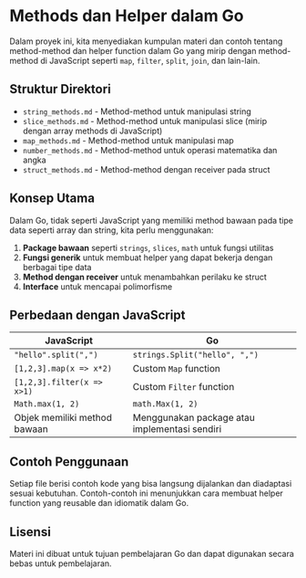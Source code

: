 # Methods dan Helper dalam Go

Dalam proyek ini, kita menyediakan kumpulan materi dan contoh tentang method-method dan helper function dalam Go yang mirip dengan method-method di JavaScript seperti `map`, `filter`, `split`, `join`, dan lain-lain.

## Struktur Direktori

- `string_methods.md` - Method-method untuk manipulasi string
- `slice_methods.md` - Method-method untuk manipulasi slice (mirip dengan array methods di JavaScript)
- `map_methods.md` - Method-method untuk manipulasi map
- `number_methods.md` - Method-method untuk operasi matematika dan angka
- `struct_methods.md` - Method-method dengan receiver pada struct

## Konsep Utama

Dalam Go, tidak seperti JavaScript yang memiliki method bawaan pada tipe data seperti array dan string, kita perlu menggunakan:

1. **Package bawaan** seperti `strings`, `slices`, `math` untuk fungsi utilitas
2. **Fungsi generik** untuk membuat helper yang dapat bekerja dengan berbagai tipe data
3. **Method dengan receiver** untuk menambahkan perilaku ke struct
4. **Interface** untuk mencapai polimorfisme

## Perbedaan dengan JavaScript

| JavaScript | Go |
|------------|-----|
| `"hello".split(",")` | `strings.Split("hello", ",")` |
| `[1,2,3].map(x => x*2)` | Custom `Map` function |
| `[1,2,3].filter(x => x>1)` | Custom `Filter` function |
| `Math.max(1, 2)` | `math.Max(1, 2)` |
| Objek memiliki method bawaan | Menggunakan package atau implementasi sendiri |

## Contoh Penggunaan

Setiap file berisi contoh kode yang bisa langsung dijalankan dan diadaptasi sesuai kebutuhan. Contoh-contoh ini menunjukkan cara membuat helper function yang reusable dan idiomatik dalam Go.

## Lisensi

Materi ini dibuat untuk tujuan pembelajaran Go dan dapat digunakan secara bebas untuk pembelajaran.
